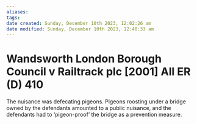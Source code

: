 ```yaml
---
aliases: 
tags: 
date created: Sunday, December 10th 2023, 12:02:26 am
date modified: Sunday, December 10th 2023, 12:40:33 am
---
```


# Wandsworth London Borough Council v Railtrack plc [2001] All ER (D) 410

The nuisance was defecating pigeons. Pigeons roosting under a bridge owned by the defendants amounted to a public nuisance, and the defendants had to ‘pigeon-proof’ the bridge as a prevention measure.
